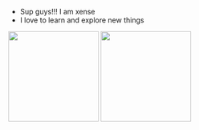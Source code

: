 <!-- ## 🎯Introduction  -->

- Sup guys!!! I am xense 
- I love to learn and explore new things
<!-- - I can also do video and photo editing -->
<!-- ![visitors](https://visitor-badge.glitch.me/badge?page_id=page.id) -->
 

<p>
<img height="180em" src="https://github-readme-stats.vercel.app/api?username=thexense&show_icons=true&hide_border=true&&count_private=true&include_all_commits=true" />
<img height="180em" src="https://github-readme-stats.vercel.app/api/top-langs/?username=thexense&exclude_repo=github-readme-stats,thexense.github.io" />
</p>
